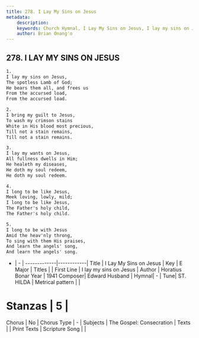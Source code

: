 ```yaml
---
title: 278. I Lay My Sins on Jesus
metadata:
    description: 
    keywords: Church Hymnal, I Lay My Sins on Jesus, I lay my sins on Jesus, 
    author: Brian Onang'o
---
```



## 278. I LAY MY SINS ON JESUS

```txt
1.
I lay my sins on Jesus,
The spotless Lamb of God;
He bears them all, and frees us
From the accursed load,
From the accursed load.

2.
I bring my guilt to Jesus,
To wash my crimson stains
White in His blood most precious,
Till not a stain remains,
Till not a stain remains.

3.
I lay my wants on Jesus,
All fullness dwells in Him;
He healeth my diseases,
He doth my soul redeem,
He doth my soul redeem.

4.
I long to be like Jesus,
Meek loving, lowly, mild;
I long to be like Jesus,
The Father's holy child,
The Father's holy child.

5.
I long to be with Jesus
Amid the heav'nly throng,
To sing with them His praises,
And learn the angels' song,
And learn the angels' song.
```

- |   -  |
-------------|------------|
Title | I Lay My Sins on Jesus |
Key | E Major |
Titles |  |
First Line | I lay my sins on Jesus |
Author | Horatius Bonar
Year | 1941
Composer| Edward Husband |
Hymnal|  - |
Tune| ST. HILDA |
Metrical pattern | |
# Stanzas | 5 |
Chorus | No |
Chorus Type | - |
Subjects | The Gospel: Consecration |
Texts |  |
Print Texts | 
Scripture Song |  |
  
